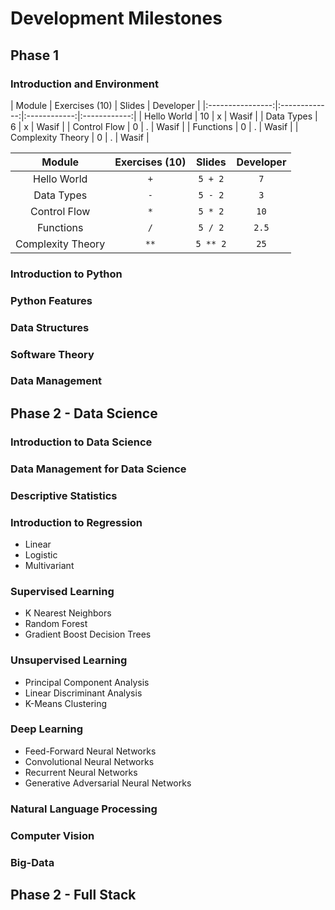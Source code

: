 # Development Milestones

## Phase 1

### Introduction and Environment

| Module            | Exercises (10) | Slides       | Developer    |
|:----------------:|:----------- --:|:------------:|:------------:| 
| Hello World       | 10             | x            | Wasif        |
| Data Types        | 6              | x            | Wasif        |
| Control Flow      | 0              | .            | Wasif        |
| Functions         | 0              | .            | Wasif        |
| Complexity Theory | 0              | .            | Wasif        |

|    Module         | Exercises (10) |  Slides  | Developer |
|:-----------------:|:--------------:|:--------:|:---------:|
| Hello World       |   `+`  |  `5 + 2` |   `7`  |
| Data Types        |   `-`  |  `5 - 2` |   `3`  |
| Control Flow      |   `*`  |  `5 * 2` |  `10`  |
| Functions         |   `/`  |  `5 / 2` |  `2.5` |
| Complexity Theory |  `**`  | `5 ** 2` |  `25`  |

### Introduction to Python

### Python Features

### Data Structures

### Software Theory

### Data Management

## Phase 2 - Data Science

### Introduction to Data Science

### Data Management for Data Science

### Descriptive Statistics

### Introduction to Regression
* Linear
* Logistic
* Multivariant

### Supervised Learning
* K Nearest Neighbors
* Random Forest
* Gradient Boost Decision Trees
  
### Unsupervised Learning
* Principal Component Analysis
* Linear Discriminant Analysis
* K-Means Clustering

### Deep Learning
* Feed-Forward Neural Networks
* Convolutional Neural Networks
* Recurrent Neural Networks
* Generative Adversarial Neural Networks

### Natural Language Processing

### Computer Vision

### Big-Data

## Phase 2 - Full Stack

